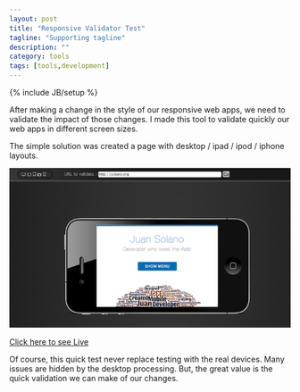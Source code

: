 ```yaml
---
layout: post
title: "Responsive Validator Test"
tagline: "Supporting tagline"
description: ""
category: tools
tags: [tools,development]
---
```

{% include JB/setup %}

After making a change in the style of our responsive web apps, we need to validate the impact of 
those changes.  I made this tool to validate quickly our web apps in different screen sizes.  

The simple solution was created a page with desktop / ipad / ipod / iphone layouts.

![alt text](/assets/images/responsive.png "Responsive Validator")

[Click here to see Live](http://jsolano.org/responsive)

Of course, this quick test never replace testing with the real devices. Many issues are hidden by 
the desktop processing. But, the great value is the quick validation we can make of 
our changes. 



